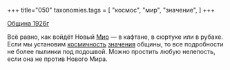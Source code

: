 +++
title="050"
taxonomies.tags = [
 "космос",
 "мир",
 "значение",
]
+++

[Община 1926г](/agni/1926)

Всё равно, как войдёт Новый [Мир](/tags/мир) — в кафтане, в сюртуке или в рубахе. Если мы установим [космичность](/tags/космос) [значения](/tags/значение) общины, то все подробности не более пылинки под подошвой. Можно простить любую нелепость, если она не против Нового Мира.   

